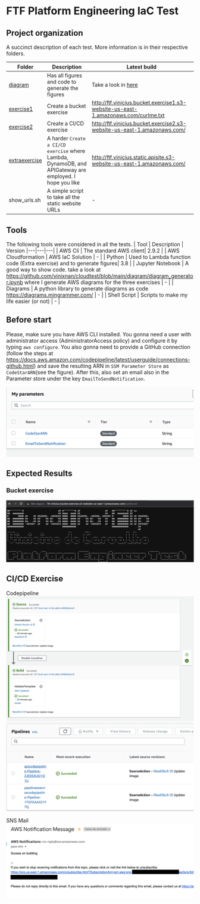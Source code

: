 # FTF Platform Engineering IaC Test

## Project organization

A succinct description of each test. More information is in their respective folders.

| Folder  | Description | Latest build|
|---|---|---|
| [diagram](https://github.com/vinixnan/cloudtest/tree/main/diagram) | Has all figures and code to generate the figures | Take a look in [here](https://github.com/vinixnan/cloudtest/blob/main/diagram/diagram_generator.ipynb) |
| [exercise1](https://github.com/vinixnan/cloudtest/tree/main/exercise1) | Create a bucket exercise | <http://ftf.vinicius.bucket.exercise1.s3-website-us-east-1.amazonaws.com/curlme.txt> |
| [exercise2](https://github.com/vinixnan/cloudtest/tree/main/exercise2) | Create a CI/CD exercise | <http://ftf.vinicius.bucket.exercise2.s3-website-us-east-1.amazonaws.com/> |
| [extraexercise](https://github.com/vinixnan/cloudtest/tree/main/extraexercise) | A harder `Create a CI/CD exercise` where Lambda, DynamoDB, and APIGateway are employed. I hope you like | <http://ftf.vinicius.static.apisite.s3-website-us-east-1.amazonaws.com/> |
| show_urls.sh | A simple script to take all the static website URLs | - |

## Tools

The following tools were considered in all the tests.
| Tool  | Description  | Version
|---|---|---|
| AWS Cli  | The standard AWS client| 2.9.2 |
| AWS Cloudformation  | AWS IaC Solution | - |
| Python  | Used to Lambda function code (Extra exercise) and to generate figures| 3.8 |
| Jupyter Notebook  | A good way to show code. take a look at <https://github.com/vinixnan/cloudtest/blob/main/diagram/diagram_generator.ipynb> where I generate AWS diagrams for the three exercises | - |
| Diagrams  | A python library to generate diagrams as code <https://diagrams.mingrammer.com/> | - |
| Shell Script  | Scripts to make my life easier (or not)  | - |

## Before start

Please, make sure you have AWS CLI installed. You gonna need a user with administrator access (AdministratorAccess policy) and configure it by typing ``aws configure``. You also gonna need to provide a GitHub connection (follow the steps at <https://docs.aws.amazon.com/codepipeline/latest/userguide/connections-github.html>) and save the resulting ARN in ``SSM Parameter Store`` as ``CodeStarARN``(see the figure). After this, also set an email also in the Parameter store under the key ``EmailToSendNotification``.

![alt text](https://github.com/vinixnan/cloudtest/blob/main/diagram/parameters.png?raw=true)

## Expected Results

### Bucket exercise

![alt text](https://github.com/vinixnan/cloudtest/blob/main/diagram/ex1_solution.png?raw=true)

## CI/CD Exercise

Codepipeline
![alt text](https://github.com/vinixnan/cloudtest/blob/main/diagram/codepipeline.png?raw=true)
![alt text](https://github.com/vinixnan/cloudtest/blob/main/diagram/codepipeline2.png?raw=true)

SNS Mail
![alt text](https://github.com/vinixnan/cloudtest/blob/main/diagram/mail.png?raw=true)
